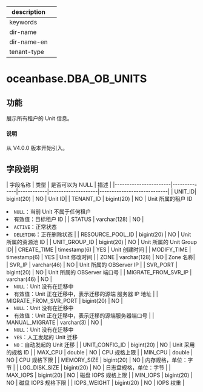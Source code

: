 |description||
|---|---|
|keywords||
|dir-name||
|dir-name-en||
|tenant-type||

# oceanbase.DBA_OB_UNITS

## 功能

展示所有租户的 Unit 信息。

<main id="notice" type='explain'>
  <h4>说明</h4>
  <p>从 V4.0.0 版本开始引入。</p>
</main>

## 字段说明

|         字段名称          |      类型      | 是否可以为 NULL |   描述   |
|-----------------------|--------------|------------|--------------------|----------------------------|
| UNIT_ID| bigint(20)   | NO         | Unit ID|
| TENANT_ID             | bigint(20)   | NO         | Unit 所属的租户 ID <li> `NULL`：当前 Unit 不属于任何租户   <li> 有效值：目标租户 ID    |
| STATUS | varchar(128) | NO         | <li> `ACTIVE`：正常状态   <li> `DELETING`：正在删除状态       |
| RESOURCE_POOL_ID      | bigint(20)   | NO         | Unit 所属的资源池 ID        |
| UNIT_GROUP_ID         | bigint(20)   | NO         | Unit 所属的 Unit Group ID|
| CREATE_TIME           | timestamp(6) | YES        | Unit 创建时间             |
| MODIFY_TIME           | timestamp(6) | YES        | Unit 修改时间     |
| ZONE   | varchar(128) | NO         | Zone 名称|
| SVR_IP | varchar(46)  | NO         | Unit 所属的 OBServer IP  |
| SVR_PORT              | bigint(20)   | NO         | Unit 所属的 OBServer 端口号 |
| MIGRATE_FROM_SVR_IP   | varchar(46)  | NO         | <li> `NULL`：Unit 没有在迁移中   <li> 有效值：Unit 正在迁移中，表示迁移的源端 服务器 IP 地址  |
| MIGRATE_FROM_SVR_PORT | bigint(20)   | NO         | <li> `NULL`：Unit 没有在迁移中   <li> 有效值：Unit 正在迁移中，表示迁移的源端服务器端口号      |
| MANUAL_MIGRATE        | varchar(3)   | NO         | <li> `NULL`：Unit 没有在迁移中   <li> `YES`：人工发起的 Unit 迁移   <li> `NO`：自动发起的 Unit 迁移    |
| UNIT_CONFIG_ID        | bigint(20)   | NO         |  Unit 采用的规格 ID   |
| MAX_CPU               | double       | NO         |  CPU 规格上限   |
| MIN_CPU               | double       | NO         |  CPU 规格下限   |
| MEMORY_SIZE           | bigint(20)   | NO         |  内存规格，单位：字节   |
| LOG_DISK_SIZE         | bigint(20)   | NO         |  日志盘规格，单位：字节   |
| MAX_IOPS              | bigint(20)   | NO         |  磁盘 IOPS 规格上限   |
| MIN_IOPS              | bigint(20)   | NO         |  磁盘 IOPS 规格下限   |
| IOPS_WEIGHT           | bigint(20)   | NO         |  IOPS 权重   |
